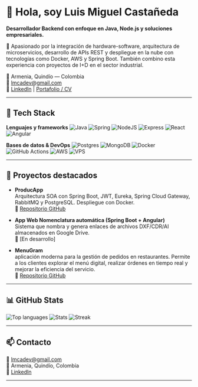 # 👋 Hola, soy Luis Miguel Castañeda

**Desarrollador Backend con enfoque en Java, Node.js y soluciones empresariales.**

🎯 Apasionado por la integración de hardware-software, arquitectura de microservicios, desarrollo de APIs REST y despliegue en la nube con tecnologías como Docker, AWS y Spring Boot. También combino esta experiencia con proyectos de I+D en el sector industrial.

📍 Armenia, Quindío — Colombia  
📧 lmcadev@gmail.com  
🔗 [LinkedIn](https://www.linkedin.com/in/lmcadev) | [Portafolio / CV](https://lmcadev.com)

---

## 🧰 Tech Stack

**Lenguajes y frameworks**
![Java](https://img.shields.io/badge/java-%23ED8B00.svg?style=for-the-badge&logo=openjdk&logoColor=white)
![Spring](https://img.shields.io/badge/spring-%236DB33F.svg?style=for-the-badge&logo=spring&logoColor=white)
![NodeJS](https://img.shields.io/badge/node.js-6DA55F?style=for-the-badge&logo=node.js&logoColor=white)
![Express](https://img.shields.io/badge/express.js-%23404d59.svg?style=for-the-badge&logo=express&logoColor=%2361DAFB)
![React](https://img.shields.io/badge/react-%2320232a.svg?style=for-the-badge&logo=react&logoColor=%2361DAFB)
![Angular](https://img.shields.io/badge/angular-%23DD0031.svg?style=for-the-badge&logo=angular&logoColor=white)

**Bases de datos & DevOps**
![Postgres](https://img.shields.io/badge/postgres-%23316192.svg?style=for-the-badge&logo=postgresql&logoColor=white)
![MongoDB](https://img.shields.io/badge/MongoDB-%234ea94b.svg?style=for-the-badge&logo=mongodb&logoColor=white)
![Docker](https://img.shields.io/badge/docker-%230db7ed.svg?style=for-the-badge&logo=docker&logoColor=white)
![GitHub Actions](https://img.shields.io/badge/github%20actions-%232671E5.svg?style=for-the-badge&logo=githubactions&logoColor=white)
![AWS](https://img.shields.io/badge/AWS-%23FF9900.svg?style=for-the-badge&logo=amazon-aws&logoColor=white)
![VPS](https://img.shields.io/badge/VPS-%23007ACC.svg?style=for-the-badge&logo=server&logoColor=white)

---

## 🚀 Proyectos destacados

- **ProducApp**  
  Arquitectura SOA con Spring Boot, JWT, Eureka, Spring Cloud Gateway, RabbitMQ y PostgreSQL. Despliegue con Docker.  
  🔗 [Repositorio GitHub](https://github.com/lmcadev-productApp/ProducApp)

- **App Web Nomenclatura automática (Spring Boot + Angular)**  
  Sistema que nombra y genera enlaces de archivos DXF/CDR/AI almacenados en Google Drive.  
  🔗 [En desarrollo]

- **MenuGram**  
  aplicación moderna para la gestión de pedidos en restaurantes. Permite a los clientes explorar el menú digital, realizar órdenes en tiempo real y mejorar la eficiencia del servicio.  
  🔗 [Repositorio GitHub](https://github.com/lmcadev/menuGram)

---

## 📊 GitHub Stats

![Top languages](https://github-readme-stats.vercel.app/api/top-langs?username=lmcadev&layout=compact)
![Stats](https://github-readme-stats.vercel.app/api?username=lmcadev&theme=dark&hide_border=false)
![Streak](https://nirzak-streak-stats.vercel.app/?user=lmcadev&theme=dark&hide_border=false)

---

## 📫 Contacto

📧 lmcadev@gmail.com  
📍 Armenia, Quindío, Colombia   
🔗 [LinkedIn](https://www.linkedin.com/in/lmcadev)

---

